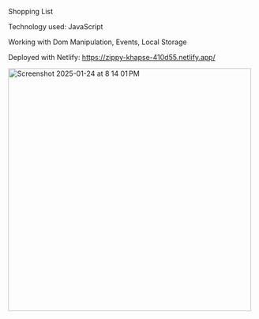 Shopping List 

Technology used: JavaScript

Working with Dom Manipulation, Events, Local Storage
  
Deployed with Netlify:  https://zippy-khapse-410d55.netlify.app/


<img width="492" alt="Screenshot 2025-01-24 at 8 14 01 PM" src="https://github.com/user-attachments/assets/c6d392fb-bd82-4700-84af-e338cdbdfe2d" />
